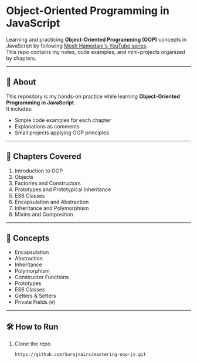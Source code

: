 # Object-Oriented Programming in JavaScript  

Learning and practicing **Object-Oriented Programming (OOP)** concepts in JavaScript by following [Mosh Hamedani's YouTube series](https://www.youtube.com/watch?v=PFmuCDHHpwk).  
This repo contains my notes, code examples, and mini-projects organized by chapters.  

---

## 📖 About
This repository is my hands-on practice while learning **Object-Oriented Programming in JavaScript**.  
It includes:
- Simple code examples for each chapter  
- Explanations as comments  
- Small projects applying OOP principles  

---

## 📝 Chapters Covered
1. Introduction to OOP  
2. Objects  
3. Factories and Constructors  
4. Prototypes and Prototypical Inheritance  
5. ES6 Classes  
6. Encapsulation and Abstraction  
7. Inheritance and Polymorphism  
8. Mixins and Composition  

---

## 🧩 Concepts
- Encapsulation  
- Abstraction  
- Inheritance  
- Polymorphism  
- Constructor Functions  
- Prototypes  
- ES6 Classes  
- Getters & Setters  
- Private Fields (`#`)  

---


## 🛠️ How to Run
1. Clone the repo  
   ```bash
   https://github.com/Surajnairx/mastering-oop-js.git
